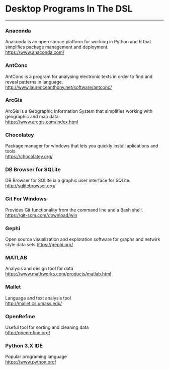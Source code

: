 # Desktop Programs In The DSL
  
---------------------------------
  
### Anaconda  
Anaconda is an open source platform for working in Python and R that simplifies package management and deployment.  
https://www.anaconda.com/  
  
### AntConc  
AntConc is a program for analysing electronic texts in order to find and reveal patterns in language.  
http://www.laurenceanthony.net/software/antconc/  
  
### ArcGis  
ArcGis is a Geographic Information System that simplifies working with geographic and map data.  
https://www.arcgis.com/index.html  
  
### Chocolatey  
Package manager for windows that lets you quickly install aplications and tools.  
https://chocolatey.org/  
  
### DB Browser for SQLite  
DB Browser for SQLite ia a graphic user interface for SQLite.  
http://sqlitebrowser.org/  
  
### Git For Windows  
Provides Git functionality from the command line and a Bash shell.  
https://git-scm.com/download/win  
  
### Gephi  
Open source visualization and exploration software for graphs and netwirk style data sets
https://gephi.org/  
  
### MATLAB  
Analysis and design tool for data  
https://www.mathworks.com/products/matlab.html  
  
### Mallet  
Language and text analysis tool  
http://mallet.cs.umass.edu/  
  
### OpenRefine  
Useful tool for sorting and cleaning data  
http://openrefine.org/  
  
### Python 3.X  IDE  
Popular programing language  
https://www.python.org/  
  
### 
